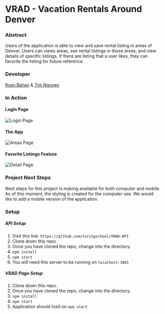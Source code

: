 # VRAD - Vacation Rentals Around Denver

### Abstract
Users of the application is able to view and save rental listing in areas of Denver.  Users can views areas, see rental listings in those areas, and view details of specific listings. If there are listing that a user likes, they can favorite the listing for future reference. 

### Developer
[Ryan Bahan](https://github.com/ryanbahan) & [Tim Nguyen](https://github.com/TimNguyen21)

### In Action

#### Login Page
![Login Page](https://media.giphy.com/media/Y1G8knN7xJ1YlkDRtq/giphy.gif)

#### The App
![Areas Page](https://media.giphy.com/media/iDPIEtnms9xpcRklG5/giphy.gif)

#### Favorite Listings Feature
![Detail Page](https://media.giphy.com/media/gLWm8d9hUea7V8kpJ2/giphy.gif)

### Project Next Steps
Next steps for this project is making available for both computer and mobile.  As of this moment, the styling is created for the computer use.  We would like to add a mobile version of the application.

### Setup
##### API Setup
1. Visit this link: `https://github.com/turingschool/VRAD-API`
2. Clone down this repo.
3. Once you have cloned the repo, change into the directory.
4. `npm install`
5. `npm start`
6. You will need this server to be running on `localhost:3001`

##### VRAD Page Setup
1. Clone down this repo.
2. Once you have cloned the repo, change into the directory.
3. `npm install`
4. `npm start`
5. Application should load on `npm start`
